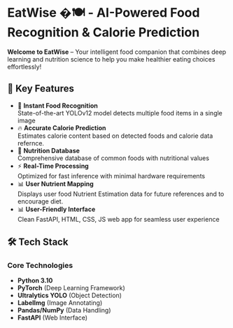 # EatWise �🍽️ - AI-Powered Food Recognition & Calorie Prediction

**Welcome to EatWise** – Your intelligent food companion that combines deep learning and nutrition science to help you make healthier eating choices effortlessly!

## 🚀 Key Features

- 📸 **Instant Food Recognition**  
  State-of-the-art YOLOv12 model detects multiple food items in a single image
- 🔥 **Accurate Calorie Prediction**  
  Estimates calorie content based on detected foods and calorie data refernce.
- 🍎 **Nutrition Database**  
  Comprehensive database of common foods with nutritional values
- ⚡ **Real-Time Processing**  
  Optimized for fast inference with minimal hardware requirements
- 📊 **User Nutrient Mapping**  
  Displays user food Nutrient Estimation data for future references and to encourage diet.
- 📊 **User-Friendly Interface**  
  Clean FastAPI, HTML, CSS, JS web app for seamless user experience

## 🛠️ Tech Stack

### Core Technologies
- **Python 3.10**
- **PyTorch** (Deep Learning Framework)
- **Ultralytics YOLO** (Object Detection)
- **LabelImg** (Image Annotating)
- **Pandas/NumPy** (Data Handling)
- **FastAPI** (Web Interface)

